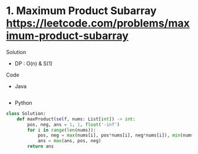 # 1. Maximum Product Subarray https://leetcode.com/problems/maximum-product-subarray

Solution

- DP : O(n) & S(1)

Code

- Java

```java

```

- Python

```python
class Solution:
    def maxProduct(self, nums: List[int]) -> int:
        pos, neg, ans = 1, 1, float('-inf')
        for i in range(len(nums)):
            pos, neg = max(nums[i], pos*nums[i], neg*nums[i]), min(nums[i], pos*nums[i], neg*nums[i])
            ans = max(ans, pos, neg)
        return ans
```